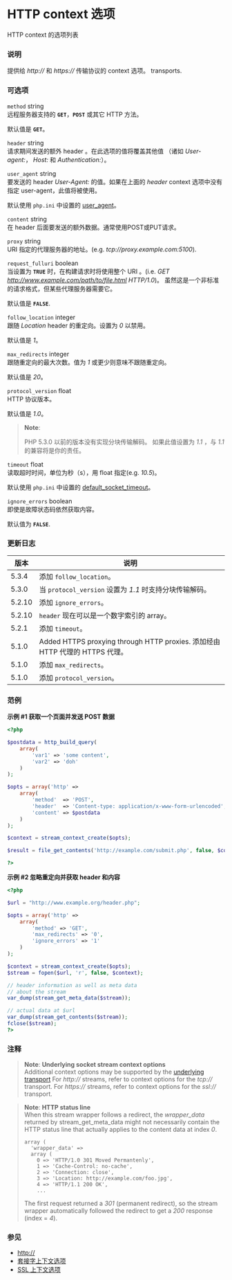 HTTP context 选项
=================

HTTP context 的选项列表

### 说明

提供给 *http://* 和 *https://* 传输协议的 context 选项。 transports.

### 可选项

`method` <span class="type">string</span>  
远程服务器支持的 **`GET`**，**`POST`** 或其它 HTTP 方法。

默认值是 **`GET`**。

`header` <span class="type">string</span>  
请求期间发送的额外 header 。在此选项的值将覆盖其他值 （诸如
*User-agent:*， *Host:* 和 *Authentication:*）。

`user_agent` <span class="type">string</span>  
要发送的 header *User-Agent:* 的值。如果在上面的 *header* context
选项中没有指定 user-agent，此值将被使用。

默认使用 `php.ini` 中设置的
<a href="/filesystem/setup.html#" class="link">user_agent</a>。

`content` <span class="type">string</span>  
在 header 后面要发送的额外数据。通常使用POST或PUT请求。

`proxy` <span class="type">string</span>  
URI 指定的代理服务器的地址。(e.g. *tcp://proxy.example.com:5100*).

`request_fulluri` <span class="type">boolean</span>  
当设置为 **`TRUE`** 时，在构建请求时将使用整个 URI 。(i.e. *GET
http://www.example.com/path/to/file.html HTTP/1.0*)。
虽然这是一个非标准的请求格式，但某些代理服务器需要它。

默认值是 **`FALSE`**.

`follow_location` <span class="type">integer</span>  
跟随 *Location* header 的重定向。设置为 *0* 以禁用。

默认值是 *1*。

`max_redirects` <span class="type">integer</span>  
跟随重定向的最大次数。值为 *1* 或更少则意味不跟随重定向。

默认值是 *20*。

`protocol_version` <span class="type">float</span>  
HTTP 协议版本。

默认值是 *1.0*。

> **Note**:
>
> PHP 5.3.0 以前的版本没有实现分块传输解码。 如果此值设置为 *1.1* ，与
> *1.1* 的兼容将是你的责任。

`timeout` <span class="type">float</span>  
读取超时时间，单位为秒（s），用 <span class="type">float</span>
指定(e.g. *10.5*)。

默认使用 `php.ini` 中设置的
<a href="/filesystem/setup.html#" class="link">default_socket_timeout</a>。

`ignore_errors` <span class="type">boolean</span>  
即使是故障状态码依然获取内容。

默认值为 **`FALSE`**.

### 更新日志

| 版本   | 说明                                                                         |
|--------|------------------------------------------------------------------------------|
| 5.3.4  | 添加 `follow_location`。                                                     |
| 5.3.0  | 当 `protocol_version` 设置为 *1.1* 时支持分块传输解码。                      |
| 5.2.10 | 添加 `ignore_errors`。                                                       |
| 5.2.10 | `header` 现在可以是一个数字索引的 <span class="type">array</span>。          |
| 5.2.1  | 添加 `timeout`。                                                             |
| 5.1.0  | Added HTTPS proxying through HTTP proxies. 添加经由 HTTP 代理的 HTTPS 代理。 |
| 5.1.0  | 添加 `max_redirects`。                                                       |
| 5.1.0  | 添加 `protocol_version`。                                                    |

### 范例

**示例 \#1 获取一个页面并发送 POST 数据**

``` php
<?php

$postdata = http_build_query(
    array(
        'var1' => 'some content',
        'var2' => 'doh'
    )
);

$opts = array('http' =>
    array(
        'method'  => 'POST',
        'header'  => 'Content-type: application/x-www-form-urlencoded',
        'content' => $postdata
    )
);

$context = stream_context_create($opts);

$result = file_get_contents('http://example.com/submit.php', false, $context);

?>
```

**示例 \#2 忽略重定向并获取 header 和内容**

``` php
<?php

$url = "http://www.example.org/header.php";

$opts = array('http' =>
    array(
        'method' => 'GET',
        'max_redirects' => '0',
        'ignore_errors' => '1'
    )
);

$context = stream_context_create($opts);
$stream = fopen($url, 'r', false, $context);

// header information as well as meta data
// about the stream
var_dump(stream_get_meta_data($stream));

// actual data at $url
var_dump(stream_get_contents($stream));
fclose($stream);
?>
```

### 注释

> **Note**: **Underlying socket stream context options**  
> <span class="simpara"> Additional context options may be supported by
> the
> <a href="/transports/inet.html" class="link">underlying transport</a>
> For *http://* streams, refer to context options for the *tcp://*
> transport. For *https://* streams, refer to context options for the
> *ssl://* transport. </span>

> **Note**: **HTTP status line**  
> <span class="simpara"> When this stream wrapper follows a redirect,
> the *wrapper\_data* returned by <span
> class="function">stream\_get\_meta\_data</span> might not necessarily
> contain the HTTP status line that actually applies to the content data
> at index *0*. </span>
>
>     array (
>       'wrapper_data' =>
>       array (
>         0 => 'HTTP/1.0 301 Moved Permantenly',
>         1 => 'Cache-Control: no-cache',
>         2 => 'Connection: close',
>         3 => 'Location: http://example.com/foo.jpg',
>         4 => 'HTTP/1.1 200 OK',
>         ...
>
> <span class="simpara"> The first request returned a *301* (permanent
> redirect), so the stream wrapper automatically followed the redirect
> to get a *200* response (index = *4*). </span>

### 参见

-   <a href="/wrappers/http.html" class="xref">http://</a>
-   <a href="/context/socket.html" class="xref">套接字上下文选项</a>
-   <a href="/context/ssl.html" class="xref">SSL 上下文选项</a>
